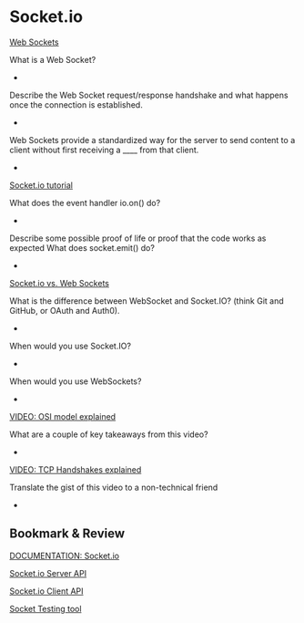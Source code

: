 # Socket.io

[Web Sockets](https://en.wikipedia.org/wiki/WebSocket)

What is a Web Socket?

-

Describe the Web Socket request/response handshake and what happens once the connection is established.

-

Web Sockets provide a standardized way for the server to send content to a client without first receiving a ____ from that client.

-

[Socket.io tutorial](https://www.tutorialspoint.com/socket.io/)

What does the event handler io.on() do?

-

Describe some possible proof of life or proof that the code works as expected
What does socket.emit() do?

-

[Socket.io vs. Web Sockets](https://www.educba.com/websocket-vs-socket-io/)

What is the difference between WebSocket and Socket.IO? (think Git and GitHub, or OAuth and Auth0).

-

When would you use Socket.IO?

-

When would you use WebSockets?

-

[VIDEO: OSI model explained](https://www.youtube.com/watch?v=vv4y_uOneC0)

What are a couple of key takeaways from this video?

-

[VIDEO: TCP Handshakes explained](https://www.youtube.com/watch?v=xMtP5ZB3wSk)

Translate the gist of this video to a non-technical friend

-

## Bookmark & Review

[DOCUMENTATION: Socket.io](https://socket.io/docs/)

[Socket.io Server API](https://socket.io/docs/server-api)

[Socket.io Client API](https://socket.io/docs/client-api)

[Socket Testing tool](https://amritb.github.io/socketio-client-tool/)
